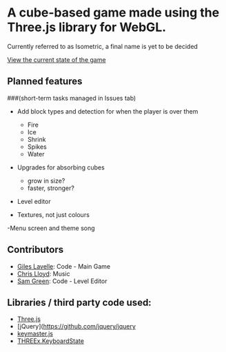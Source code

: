 A cube-based game made using the Three.js library for WebGL.
============================================================

Currently referred to as Isometric, a final name is yet to be decided

[View the current state of the game](https://lavelle.github.com/Isometric)

Planned features
----------------
###(short-term tasks managed in Issues tab)

- Add block types and detection for when the player is over them
	- Fire
	- Ice
	- Shrink
	- Spikes
	- Water

- Upgrades for absorbing cubes
	- grow in size?
	- faster, stronger?

- Level editor

- Textures, not just colours

-Menu screen and theme song


Contributors
------------

- [Giles Lavelle](https://github.com/lavelle): Code - Main Game
- [Chris Lloyd](https://github.com/Lundi): Music
- [Sam Green](https://github.com/Nextil): Code - Level Editor

Libraries / third party code used:
----------------------------------

- [Three.js](https://github.com/mrdoob/three.js)
- [jQuery](https://github.com/jquery/jquery
- [keymaster.js](https://github.com/madrobby/keymaster)
- [THREEx.KeyboardState](http://learningthreejs.com/blog/2011/09/12/lets-Make-a-3D-game-keyboard/)
